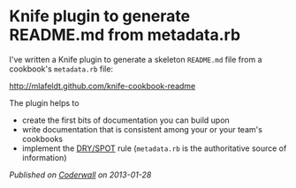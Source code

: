 # Knife plugin to generate README.md from metadata.rb

I've written a Knife plugin to generate a skeleton `README.md` file from a cookbook's `metadata.rb` file:

http://mlafeldt.github.com/knife-cookbook-readme

The plugin helps to

- create the first bits of documentation you can build upon
- write documentation that is consistent among your or your team's cookbooks
- implement the [DRY/SPOT](http://c2.com/cgi/wiki?DontRepeatYourself) rule (`metadata.rb` is the authoritative source of information)

_Published on [Coderwall](https://coderwall.com/p/rdkdmw) on 2013-01-28_
